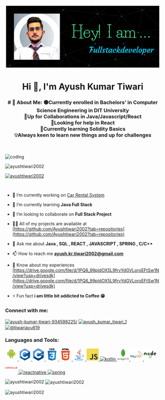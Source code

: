 ![logo](https://github.com/Ayushtiwari2002/Ayushtiwari2002/blob/main/Github%20Banner.png)
<h1 align="center">Hi 👋, I'm Ayush Kumar Tiwari</h1>
<h3 align="center"># 💫 About Me:
🟢Currently enrolled in Bachelors' in Computer Science Engineering in DIT University<br>👯Up for Collaborations in Java/Javascript/React<br>🤝Looking for help in React<br>🌱Currently learning Solidity Basics<br>💡Always keen to learn new things and up for challenges</h3><br><br>
<img align="center" alt="coding" width="400" src="https://media1.giphy.com/media/VTtANKl0beDFQRLDTh/giphy.webp?cid=ecf05e47ge59v2pgzvrmfsicyo3neceivh0b3n4x8dzns1ws&ep=v1_gifs_search&rid=giphy.webp&ct=g">

<p align="left"> <img src="https://komarev.com/ghpvc/?username=ayushtiwari2002&label=Profile%20views&color=0e75b6&style=flat" alt="ayushtiwari2002" /> </p>

<p align="left"> <a href="https://github.com/ryo-ma/github-profile-trophy"><img src="https://github-profile-trophy.vercel.app/?username=ayushtiwari2002" alt="ayushtiwari2002" /></a> </p>

<p align="left"> <a href="https://twitter.com/" target="blank"><img src="https://img.shields.io/twitter/follow/?logo=twitter&style=for-the-badge" alt="" /></a> </p>

- 🔭 I’m currently working on [Car Rental System](https://github.com/Ayushtiwari2002/Car_Rental_System)

- 🌱 I’m currently learning **Java Full Stack**

- 👯 I’m looking to collaborate on **Full Stack Project**

- 👨‍💻 All of my projects are available at [https://github.com/Ayushtiwari2002?tab=repositories](https://github.com/Ayushtiwari2002?tab=repositories)

- 💬 Ask me about **Java , SQL , REACT , JAVASCRIPT , SPRING , C/C++**

- 📫 How to reach me **ayush.kr.tiwari2002@gmail.com**

- 📄 Know about my experiences [https://drive.google.com/file/d/1PQ6_99pldOX5L9frvYdGVLoroEFtSw1N/view?usp=drivesdk](https://drive.google.com/file/d/1PQ6_99pldOX5L9frvYdGVLoroEFtSw1N/view?usp=drivesdk)

- ⚡ Fun fact **i am little bit addicted to Coffee 😁**

<h3 align="left">Connect with me:</h3>
<p align="left">
<a href="https://linkedin.com/in/ayush-kumar-tiwari-934598225/" target="blank"><img align="center" src="https://raw.githubusercontent.com/rahuldkjain/github-profile-readme-generator/master/src/images/icons/Social/linked-in-alt.svg" alt="ayush-kumar-tiwari-934598225/" height="30" width="40" /></a>
<a href="https://instagram.com/ayush_kumar_tiwari_1" target="blank"><img align="center" src="https://raw.githubusercontent.com/rahuldkjain/github-profile-readme-generator/master/src/images/icons/Social/instagram.svg" alt="ayush_kumar_tiwari_1" height="30" width="40" /></a>
<a href="https://www.hackerrank.com/@tiwariayu619" target="blank"><img align="center" src="https://raw.githubusercontent.com/rahuldkjain/github-profile-readme-generator/master/src/images/icons/Social/hackerrank.svg" alt="@tiwariayu619" height="30" width="40" /></a>
</p>

<h3 align="left">Languages and Tools:</h3>
<p align="left"> <a href="https://developer.android.com" target="_blank" rel="noreferrer"> <img src="https://raw.githubusercontent.com/devicons/devicon/master/icons/android/android-original-wordmark.svg" alt="android" width="40" height="40"/> </a> <a href="https://www.cprogramming.com/" target="_blank" rel="noreferrer"> <img src="https://raw.githubusercontent.com/devicons/devicon/master/icons/c/c-original.svg" alt="c" width="40" height="40"/> </a> <a href="https://www.w3schools.com/cpp/" target="_blank" rel="noreferrer"> <img src="https://raw.githubusercontent.com/devicons/devicon/master/icons/cplusplus/cplusplus-original.svg" alt="cplusplus" width="40" height="40"/> </a> <a href="https://www.w3schools.com/css/" target="_blank" rel="noreferrer"> <img src="https://raw.githubusercontent.com/devicons/devicon/master/icons/css3/css3-original-wordmark.svg" alt="css3" width="40" height="40"/> </a> <a href="https://www.w3.org/html/" target="_blank" rel="noreferrer"> <img src="https://raw.githubusercontent.com/devicons/devicon/master/icons/html5/html5-original-wordmark.svg" alt="html5" width="40" height="40"/> </a> <a href="https://www.java.com" target="_blank" rel="noreferrer"> <img src="https://raw.githubusercontent.com/devicons/devicon/master/icons/java/java-original.svg" alt="java" width="40" height="40"/> </a> <a href="https://developer.mozilla.org/en-US/docs/Web/JavaScript" target="_blank" rel="noreferrer"> <img src="https://raw.githubusercontent.com/devicons/devicon/master/icons/javascript/javascript-original.svg" alt="javascript" width="40" height="40"/> </a> <a href="https://kotlinlang.org" target="_blank" rel="noreferrer"> <img src="https://www.vectorlogo.zone/logos/kotlinlang/kotlinlang-icon.svg" alt="kotlin" width="40" height="40"/> </a> <a href="https://www.mongodb.com/" target="_blank" rel="noreferrer"> <img src="https://raw.githubusercontent.com/devicons/devicon/master/icons/mongodb/mongodb-original-wordmark.svg" alt="mongodb" width="40" height="40"/> </a> <a href="https://www.mysql.com/" target="_blank" rel="noreferrer"> <img src="https://raw.githubusercontent.com/devicons/devicon/master/icons/mysql/mysql-original-wordmark.svg" alt="mysql" width="40" height="40"/> </a> <a href="https://nodejs.org" target="_blank" rel="noreferrer"> <img src="https://raw.githubusercontent.com/devicons/devicon/master/icons/nodejs/nodejs-original-wordmark.svg" alt="nodejs" width="40" height="40"/> </a> <a href="https://www.oracle.com/" target="_blank" rel="noreferrer"> <img src="https://raw.githubusercontent.com/devicons/devicon/master/icons/oracle/oracle-original.svg" alt="oracle" width="40" height="40"/> </a> <a href="https://reactnative.dev/" target="_blank" rel="noreferrer"> <img src="https://reactnative.dev/img/header_logo.svg" alt="reactnative" width="40" height="40"/> </a> <a href="https://spring.io/" target="_blank" rel="noreferrer"> <img src="https://www.vectorlogo.zone/logos/springio/springio-icon.svg" alt="spring" width="40" height="40"/> </a> </p>

<p><img align="left" src="https://github-readme-stats.vercel.app/api/top-langs?username=ayushtiwari2002&show_icons=true&locale=en&layout=compact" alt="ayushtiwari2002" /></p>

<p>&nbsp;<img align="center" src="https://github-readme-stats.vercel.app/api?username=ayushtiwari2002&show_icons=true&locale=en" alt="ayushtiwari2002" /></p>

<p><img align="center" src="https://github-readme-streak-stats.herokuapp.com/?user=ayushtiwari2002&" alt="ayushtiwari2002" /></p>
